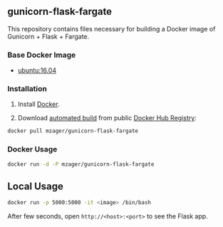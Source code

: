 ## gunicorn-flask-fargate

This repository contains files necessary for building a Docker image of
Gunicorn + Flask + Fargate.

### Base Docker Image

* [ubuntu:16.04](https://registry.hub.docker.com/_/ubuntu/)

### Installation

1. Install [Docker](https://www.docker.com/).

2. Download [automated build](https://registry.hub.docker.com/u/danriti/gunicorn-flask/) from public [Docker Hub Registry](https://registry.hub.docker.com/):

```bash
docker pull mzager/gunicorn-flask-fargate
```

### Docker Usage

```bash
docker run -d -P mzager/gunicorn-flask-fargate
```

## Local Usage

```bash
docker run -p 5000:5000 -it <image> /bin/bash
```

After few seconds, open `http://<host>:<port>` to see the Flask app.

